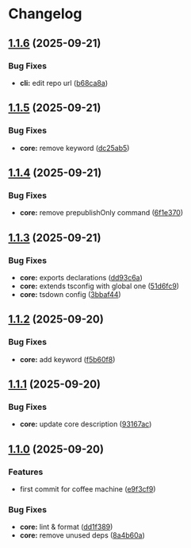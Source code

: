 # Changelog

## [1.1.6](https://github.com/Pkcarreno/coffeemachine/compare/core-v1.1.5...core-v1.1.6) (2025-09-21)


### Bug Fixes

* **cli:** edit repo url ([b68ca8a](https://github.com/Pkcarreno/coffeemachine/commit/b68ca8ae945056bd9bfe0207e08481b8b0943a13))

## [1.1.5](https://github.com/Pkcarreno/coffeemachine/compare/core-v1.1.4...core-v1.1.5) (2025-09-21)


### Bug Fixes

* **core:** remove keyword ([dc25ab5](https://github.com/Pkcarreno/coffeemachine/commit/dc25ab56811dd8789de6081328c7d438342e0a5b))

## [1.1.4](https://github.com/Pkcarreno/coffeemachine/compare/core-v1.1.3...core-v1.1.4) (2025-09-21)


### Bug Fixes

* **core:** remove prepublishOnly command ([6f1e370](https://github.com/Pkcarreno/coffeemachine/commit/6f1e3708d6e370719f290c188ea20b5890bdfded))

## [1.1.3](https://github.com/Pkcarreno/coffeemachine/compare/core-v1.1.2...core-v1.1.3) (2025-09-21)


### Bug Fixes

* **core:** exports declarations ([dd93c6a](https://github.com/Pkcarreno/coffeemachine/commit/dd93c6aa1af43973a248e276c3f38b0da3a2ffef))
* **core:** extends tsconfig with global one ([51d6fc9](https://github.com/Pkcarreno/coffeemachine/commit/51d6fc9d9de42c625277bd67c99f4c7b3fdfd1d4))
* **core:** tsdown config ([3bbaf44](https://github.com/Pkcarreno/coffeemachine/commit/3bbaf44a2647dbea6430c0a310fc2057ea4fdbd4))

## [1.1.2](https://github.com/Pkcarreno/coffeemachine/compare/core-v1.1.1...core-v1.1.2) (2025-09-20)


### Bug Fixes

* **core:** add keyword ([f5b60f8](https://github.com/Pkcarreno/coffeemachine/commit/f5b60f8dc41916a8a4121512a2db743b8b973c88))

## [1.1.1](https://github.com/Pkcarreno/coffeemachine/compare/core-v1.1.0...core-v1.1.1) (2025-09-20)


### Bug Fixes

* **core:** update core description ([93167ac](https://github.com/Pkcarreno/coffeemachine/commit/93167accdd91a03986403e13b68eb942dae68074))

## [1.1.0](https://github.com/Pkcarreno/coffeemachine/compare/core-v1.0.0...core-v1.1.0) (2025-09-20)


### Features

* first commit for coffee machine ([e9f3cf9](https://github.com/Pkcarreno/coffeemachine/commit/e9f3cf9e58f26458ce85846b2454a678e540ffab))


### Bug Fixes

* **core:** lint & format ([dd1f389](https://github.com/Pkcarreno/coffeemachine/commit/dd1f3893789a9ecf320e77806fdc944ce1770a1f))
* **core:** remove unused deps ([8a4b60a](https://github.com/Pkcarreno/coffeemachine/commit/8a4b60a8832df37e7fe7bae724200a05e4fba21e))
